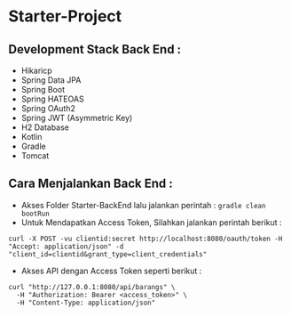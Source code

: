 # Starter-Project

## Development Stack Back End :

* Hikaricp
* Spring Data JPA
* Spring Boot
* Spring HATEOAS
* Spring OAuth2
* Spring JWT (Asymmetric Key)
* H2 Database
* Kotlin
* Gradle
* Tomcat

## Cara Menjalankan Back End :

* Akses Folder Starter-BackEnd lalu jalankan perintah : `gradle clean bootRun`
* Untuk Mendapatkan Access Token, Silahkan jalankan perintah berikut :

```
curl -X POST -vu clientid:secret http://localhost:8080/oauth/token -H "Accept: application/json" -d "client_id=clientid&grant_type=client_credentials"
```

* Akses API dengan Access Token seperti berikut :

```
curl "http://127.0.0.1:8080/api/barangs" \
  -H "Authorization: Bearer <access_token>" \
  -H "Content-Type: application/json"
```
